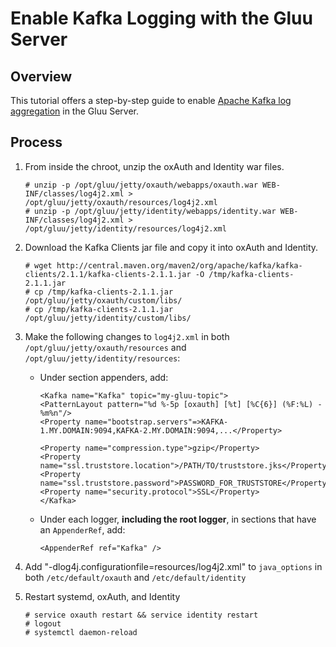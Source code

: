 # Enable Kafka Logging with the Gluu Server

## Overview

This tutorial offers a step-by-step guide to enable [Apache Kafka log aggregation](https://kafka.apache.org) in the Gluu Server. 

## Process

1. From inside the chroot, unzip the oxAuth and Identity war files.

    ```
    # unzip -p /opt/gluu/jetty/oxauth/webapps/oxauth.war WEB-INF/classes/log4j2.xml > /opt/gluu/jetty/oxauth/resources/log4j2.xml
    # unzip -p /opt/gluu/jetty/identity/webapps/identity.war WEB-INF/classes/log4j2.xml > /opt/gluu/jetty/identity/resources/log4j2.xml
    ```
1. Download the Kafka Clients jar file and copy it into oxAuth and Identity.

    ```
    # wget http://central.maven.org/maven2/org/apache/kafka/kafka-clients/2.1.1/kafka-clients-2.1.1.jar -O /tmp/kafka-clients-2.1.1.jar
    # cp /tmp/kafka-clients-2.1.1.jar /opt/gluu/jetty/oxauth/custom/libs/
    # cp /tmp/kafka-clients-2.1.1.jar /opt/gluu/jetty/identity/custom/libs/
    ```
    
1. Make the following changes to `log4j2.xml` in both `/opt/gluu/jetty/oxauth/resources` and `/opt/gluu/jetty/identity/resources`:
    - Under section appenders, add:

        ```
        <Kafka name="Kafka" topic="my-gluu-topic">
        <PatternLayout pattern="%d %-5p [oxauth] [%t] [%C{6}] (%F:%L) - %m%n"/>  
        <Property name="bootstrap.servers"=>KAFKA-1.MY.DOMAIN:9094,KAFKA-2.MY.DOMAIN:9094,...</Property>
    
        <Property name="compression.type">gzip</Property>
        <Property name="ssl.truststore.location">/PATH/TO/truststore.jks</Property>
        <Property name="ssl.truststore.password">PASSWORD_FOR_TRUSTSTORE</Property>
        <Property name="security.protocol">SSL</Property>
        </Kafka>
        ```
    
    - Under each logger, **including the root logger**, in sections that have an `AppenderRef`, add:
    
        ```
        <AppenderRef ref="Kafka" />
        ```
        
1. Add "-dlog4j.configurationfile=resources/log4j2.xml" to `java_options` in both `/etc/default/oxauth` and `/etc/default/identity`

1. Restart systemd, oxAuth, and Identity

    ```
    # service oxauth restart && service identity restart
    # logout
    # systemctl daemon-reload
    ```
